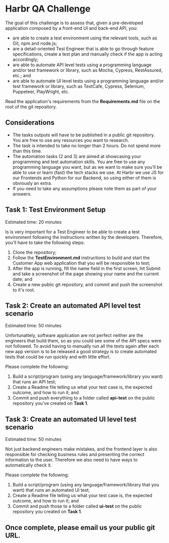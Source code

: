 # Harbr QA Challenge #

The goal of this challenge is to assess that, given a pre-developed application composed by a front-end UI and back-end API, you:
- are able to create a test environment using the relevant tools, such as Git, npm and node.js;
- are a detail-oriented Test Engineer that is able to go through feature specifications, create a test plan and manually check if the app is acting accordingly;
- are able to automate API level tests using a programming language and/or test framework or library, such as Mocha, Cypress, RestAssured, etc.; and
- are able to automate UI level tests using a programming language and/or test framework or library, such as TestCafe, Cypress, Selenium, Puppeteer, PlayWright, etc.

Read the application's requirements from the **Requirements.md** file on the root of the git repository.

## Considerations ##
- The tasks outputs will have to be published in a public git repository. You are free to use any resources you want to research.
- The task is intended to take no longer than 2 hours. Do not spend more than this time.
- The automation tasks (2 and 3) are aimed at showcasing your programming and test automation skills. You are free to use any programming language you want, but as we want to make sure you'll be able to use or learn (fast) the tech stacks we use. At Harbr we use JS for our Frontends and Python for our Backend, so using either of them is obviously an extra.
- If you need to take any assumptions please note them as part of your answers.

## Task 1: Test Environment Setup ##

Estimated time: 20 minutes

Is is very important for a Test Engineer to be able to create a test environment following the instructions written by the developers. Therefore, you'll have to take the following steps:

1) Clone the repository;
2) Follow the **TestEnvironment.md** instructions to build and start the Customer App web application that you will be responsible to test;
3) After the app is running, fill the name field in the first screen, hit Submit and take a screenshot of the page showing your name and the current date; and 
4) Create a new public git repository, and commit and push the screenshot to it's root.

## Task 2: Create an automated API level test scenario ##

Estimated time: 50 minutes

Unfortunattely, software application are not perfect neither are the engineers that build them, so as you could see some of the API specs were not followed. To avoid having to manually run all the tests again after each new app version is to be released a good strategy is to create automated tests that could be run quickly and with little effort.

Please complete the following:
1) Build a script/program (using any language/framework/library you want) that runs an API test;
2) Create a Readme file telling us what your test case is, the expected outcome, and how to run it; and
3) Commit and push everything to a folder called **api-test** on the public repository you've created on **Task 1**.

## Task 3: Create an automated UI level test scenario ##

Estimated time: 50 minutes

Not just backend engineers make mistakes, and the frontend layer is also responsible for checking business rules and presenting the correct information to the user. Therefore we also need to have ways to automatically check it.

Please complete the following:
1) Build a script/program (using any language/framework/library that you want) that runs an automated UI test;
2) Create a Readme file telling us what your test case is, the expected outcome, and how to run it; and
3) Commit and push those to a folder called **ui-test** on the public repository you created on **Task 1**.

## Once complete, please email us your public git URL. ##

